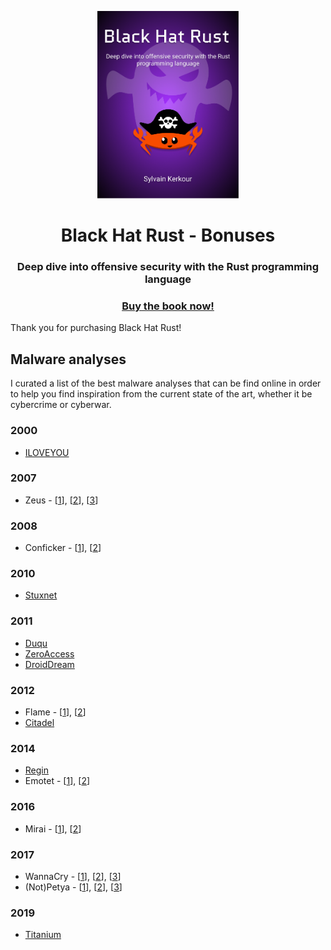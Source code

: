 <p align="center">
  <a href="https://academy.kerkour.com/black-hat-rust" target="_blank" rel="noopener"><img alt="Black Hat Rust logo" src="./black_hat_rust_cover.png" height="300" /></a>
  <h1 align="center">Black Hat Rust - Bonuses</h1>
  <h3 align="center">Deep dive into offensive security with the Rust programming language</h3>
  <h3 align="center">
    <a href="https://academy.kerkour.com/black-hat-rust">Buy the book now!</a>
  </h3>
</p>


Thank you for purchasing Black Hat Rust!

## Malware analyses

I curated a list of the best malware analyses that can be find online in order to help you find inspiration from the current state of the art, whether it be cybercrime or cyberwar.


### 2000

- [ILOVEYOU](./reports/iloveyou.pdf)


### 2007

- Zeus - [[1](./reports/zeus_missing_manual.pdf)], [[2](./reports/zeus_p2p.pdf)], [[3](./reports/zeus_crimeware_analysis.pdf)]


### 2008

- Conficker - [[1](./reports/analysis_of_Conficker.pdf)], [[2](./reports/confickeranalysis.pdf)]


### 2010

- [Stuxnet](./reports/w32_stuxnet_dossier.pdf)


### 2011

- [Duqu](./reports/w32-duqu-11-en.pdf)
- [ZeroAccess](./reports/zeroaccess-indepth-13-en.pdf)
- [DroidDream](https://medium.com/@nikhilh20/android-malware-analysis-droiddream-d06fc0d87bd2)

### 2012

- Flame - [[1](./reports/skywiper.pdf)], [[2](https://www.academia.edu/2394954/Flame_Malware_Analysis)]
- [Citadel](./reports/citadel.pdf)


### 2014

- [Regin](./reports/Kaspersky_Lab_whitepaper_Regin_platform_eng.pdf)
- Emotet - [[1](./reports/Bromium-Emotet-Technical-Analysis-Report.pdf)], [[2](https://www.fortinet.com/blog/threat-research/deep-dive-into-emotet-malware)]

### 2016

- Mirai - [[1](./reports/Understanding_the_Mirai_Botnet.pdf)], [[2](./reports/Mirai-Springer-2020.pdf)]


### 2017

- WannaCry - [[1](./reports/WannaCry.pdf)], [[2](./reports/WannaCry-Aftershock.pdf)], [[3](https://medium.com/@nikhilh20/malware-analysis-wannacry-b0d35f1b2033)]
- (Not)Petya - [[1](./reports/NARC-Report-Petya-like-062017-for-Web.pdf)], [[2](https://www.crowdstrike.com/blog/petrwrap-ransomware-technical-analysis-triple-threat-file-encryption-mft-encryption-credential-theft)], [[3](notpetya-technical-analysis-threat-intelligence-report.pdf)]


### 2019

- [Titanium](https://securelist.com/titanium-the-platinum-group-strikes-again/94961)